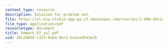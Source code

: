 ```yaml
---
content_type: resource
description: Solution for problem set.
file: https://ol-ocw-studio-app-qa.s3.amazonaws.com/courses/2-008-design-and-manufacturing-ii-spring-2004/20c20839c3239ab49ec2bce1ad543e25_hmewrk_07_sol.pdf
file_type: application/pdf
resourcetype: Document
title: hmewrk_07_sol.pdf
uid: 20c20839-c323-9ab4-9ec2-bce1ad543e25
---
```

